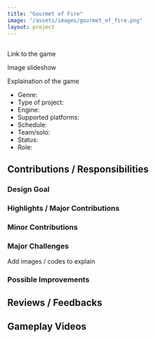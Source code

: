 ```yaml
---
title: "Gourmet of Fire"
image: "/assets/images/gourmet_of_fire.png"
layout: project
---
```


## <Project-Name>

Link to the game

Image slideshow

Explaination of the game

* Genre:
* Type of project:
* Engine: 
* Supported platforms:
* Schedule:
* Team/solo:
* Status:
* Role:

## Contributions / Responsibilities

### Design Goal

### Highlights / Major Contributions

### Minor Contributions

### Major Challenges

Add images / codes to explain

### Possible Improvements

## Reviews / Feedbacks

## Gameplay Videos
